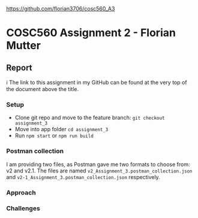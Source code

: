 https://github.com/florian3706/cosc560_A3

# COSC560 Assignment 2 - Florian Mutter

## Report

ℹ️ The link to this assignment in my GitHub can be found at the very top of the document above the title.

### Setup

- Clone git repo and move to the feature branch: `git checkout assignment_3`
- Move into app folder `cd assignment_3`
- Run `npm start` or `npm run build`

### Postman collection

I am providing two files, as Postman gave me two formats to choose from: v2 and v2.1. The files are named `v2_Assignment_3.postman_collection.json` and `v2-1_Assignment_3.postman_collection.json` respectively.

### Approach

### Challenges
